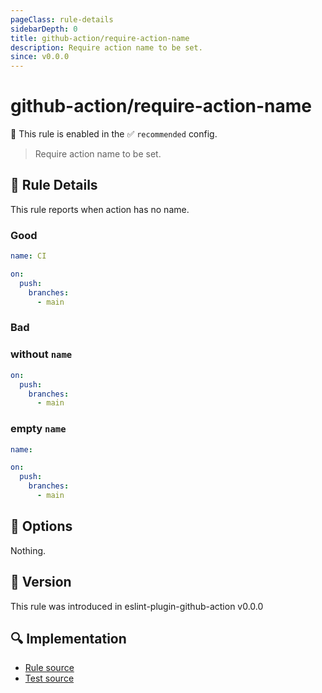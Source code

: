 ```yaml
---
pageClass: rule-details
sidebarDepth: 0
title: github-action/require-action-name
description: Require action name to be set.
since: v0.0.0
---
```


# github-action/require-action-name

💼 This rule is enabled in the ✅ `recommended` config.

> Require action name to be set.

## :book: Rule Details

This rule reports when action has no name.

### Good

```yaml
name: CI

on:
  push:
    branches:
      - main
```

### Bad

### without `name`

```yaml
on:
  push:
    branches:
      - main
```

### empty `name`

```yaml
name:

on:
  push:
    branches:
      - main
```

## :wrench: Options

Nothing.

## :rocket: Version

This rule was introduced in eslint-plugin-github-action v0.0.0

## :mag: Implementation

- [Rule source](https://github.com/ntnyq/eslint-plugin-github-action/blob/main/src/rules/require-action-name.ts)
- [Test source](https://github.com/ntnyq/eslint-plugin-github-action/blob/main/tests/rules/require-action-name.test.ts)
